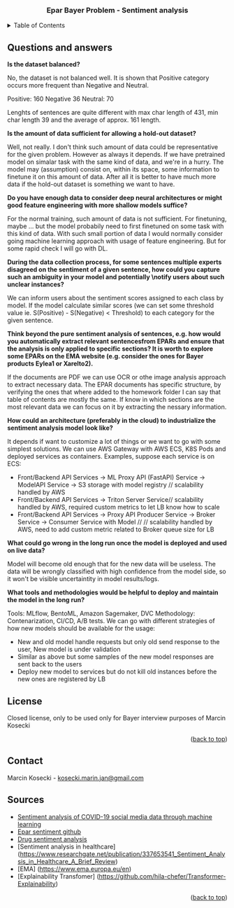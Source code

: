 <!-- PROJECT LOGO -->
<br />
<div align="center">


  <h3 align="center">Epar Bayer Problem - Sentiment analysis</h3>

  <p align="center">
</div>



<!-- TABLE OF CONTENTS -->
<details>
  <summary>Table of Contents</summary>
  <ol>
    <li><a href="#questions-and-answers">Questions and answers</a></li>
    <li><a href="#license">License</a></li>
    <li><a href="#contact">Contact</a></li>
    <li><a href="#sources">Sources</a></li>
  </ol>
</details>

## Questions and answers

<p>

**Is the dataset balanced?**

No, the dataset is not balanced well. It is shown that Positive category occurs more frequent than Negative and Neutral.

Positive: 160
Negative 36
Neutral: 70

Lenghts of sentences are quite different with max char length of 431, min char length 39 and the average of approx. 161 length.

**Is the amount of data sufficient for allowing a hold-out dataset?**

Well, not really. I don't think such amount of data could be representative for the given problem. However as always it depends. If we have pretrained model on simalar task with the same kind of data, and we're in a hurry. The model may (assumption) consist on, within its space, some information to finetune it on this amount of data. After all it is better to have much more data if the hold-out dataset is something we want to have.

**Do you have enough data to consider deep neural architectures or might good feature engineering with more shallow models suffice?**

For the normal training, such amount of data is not sufficient. For finetuning, maybe ... but the model probabily need to first finetuned on some task with this kind of data. With such small portion of data I would normally consider going machine learning approach with usage of feature engineering. But for some rapid check I will go with DL.

**During the data collection process, for some sentences multiple experts disagreed on the sentiment of a given sentence, how could you capture such an ambiguity in your model and potentially \notify users about such unclear instances?**

We can inform users about the sentiment scores assigned to each class by model. If the model calculate similar scores (we can set some threshold value ie. S(Positive) - S(Negative) < Threshold) to each category for the given sentence.

**Think beyond the pure sentiment analysis of sentences, e.g. how would you automatically extract relevant sentencesfrom EPARs and ensure that the analysis is only applied to specific sections? It is worth to explore some EPARs on the EMA website (e.g. consider the ones for Bayer products Eylea1 or Xarelto2).**

If the documents are PDF we can use OCR or othe image analysis approach to extract necessary data. The EPAR documents has specific structure, by verifying the ones that where added to the homework folder I can say that table of contents are mostly the same. If know in which sections are the most relevant data we can focus on it by extracting the nessary information.

**How could an architecture (preferably in the cloud) to industrialize the sentiment analysis model look like?**

It depends if want to customize a lot of things or we want to go with some simplest solutions. We can use AWS Gateway with AWS ECS, K8S Pods and deployed services as containers. Examples, suppose each service is on ECS:
- Front/Backend API Services -> ML Proxy API (FastAPI) Service -> ModelAPI Service -> S3 storage with model registry // scalability handled by AWS
- Front/Backend API Services -> Triton Server Service// scalability handled by AWS, required custom metrics to let LB know how to scale
- Front/Backend API Services -> Proxy API Producer Service -> Broker Service -> Consumer Service with Model // // scalability handled by AWS, need to add custom metric related to Broker queue size for LB


**What could go wrong in the long run once the model is deployed and used on live data?**

Model will become old enough that for the new data will be useless. 
The data will be wrongly classified with high confidence from the model side, so it won't be visible uncertaintity in model results/logs.

**What tools and methodologies would be helpful to deploy and maintain the model in the long run?**

Tools: MLflow, BentoML, Amazon Sagemaker, DVC 
Methodology: Contenarization, CI/CD, A/B tests. We can go with different strategies of how new models should be available for the usage:
- New and old model handle requests but only old send response to the user, New model is under validation
- Similar as above but some samples of the new model responses are sent back to the users
- Deploy new model to services but do not kill old instances before the new ones are registered by LB

</p>

## License

Closed license, only to be used only for Bayer interview purposes of Marcin Kosecki

<p align="right">(<a href="#readme-top">back to top</a>)</p>

## Contact

Marcin Kosecki - kosecki.marin.jan@gmail.com

## Sources

* [Sentiment analysis of COVID-19 social media data through machine learning](https://link.springer.com/article/10.1007/s11042-022-13492-w)
* [Epar sentiment github](https://github.com/mkosecki/epar-sentiment)
* [Drug sentiment analysis](https://github.com/mkosecki/drug_sentiment_analysis)
* [Sentiment analysis in healthcare] (https://www.researchgate.net/publication/337653541_Sentiment_Analysis_in_Healthcare_A_Brief_Review)
* [EMA] (https://www.ema.europa.eu/en)
* [Explainability Transfomer] (https://github.com/hila-chefer/Transformer-Explainability)

<p align="right">(<a href="#readme-top">back to top</a>)</p>
